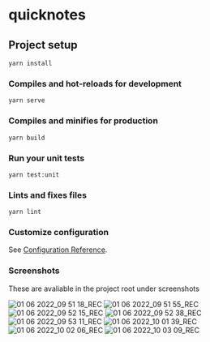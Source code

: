 # quicknotes

## Project setup
```
yarn install
```

### Compiles and hot-reloads for development
```
yarn serve
```

### Compiles and minifies for production
```
yarn build
```

### Run your unit tests
```
yarn test:unit
```

### Lints and fixes files
```
yarn lint
```

### Customize configuration
See [Configuration Reference](https://cli.vuejs.org/config/).

### Screenshots

These are avaliable in the project root under screenshots

![01 06 2022_09 51 18_REC](https://user-images.githubusercontent.com/3465694/171567758-13fdd316-4773-41d9-8454-17471f2a18d6.png)
![01 06 2022_09 51 55_REC](https://user-images.githubusercontent.com/3465694/171567762-0155fcf1-7be9-42f9-a16b-c55c144b32f5.png)
![01 06 2022_09 52 15_REC](https://user-images.githubusercontent.com/3465694/171567763-a440f1f8-fb27-4b21-a1b1-c887de99e580.png)
![01 06 2022_09 52 38_REC](https://user-images.githubusercontent.com/3465694/171567765-096f0d6d-fadf-42d6-a14e-a3fb3d0bf186.png)
![01 06 2022_09 53 11_REC](https://user-images.githubusercontent.com/3465694/171567768-00983995-1901-4512-baac-526621ae03fa.png)
![01 06 2022_10 01 39_REC](https://user-images.githubusercontent.com/3465694/171567770-a8b0203d-8631-4199-9876-a7e27aeda1f9.png)
![01 06 2022_10 02 06_REC](https://user-images.githubusercontent.com/3465694/171567772-9024721f-9657-47ea-b36d-4b369f11de15.png)
![01 06 2022_10 03 09_REC](https://user-images.githubusercontent.com/3465694/171567775-246b8041-b79a-4868-99d5-6dd8c148f717.png)
